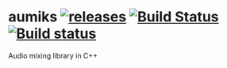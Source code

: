# aumiks [![releases](https://img.shields.io/github/tag/igagis/aumiks.svg)](https://github.com/igagis/aumiks/releases) [![Build Status](https://travis-ci.org/igagis/aumiks.svg?branch=master)](https://travis-ci.org/igagis/aumiks) [![Build status](https://ci.appveyor.com/api/projects/status/qykkqe7dpii9a6k1/branch/master?svg=true)](https://ci.appveyor.com/project/igagis/aumiks/branch/master)

Audio mixing library in C++
